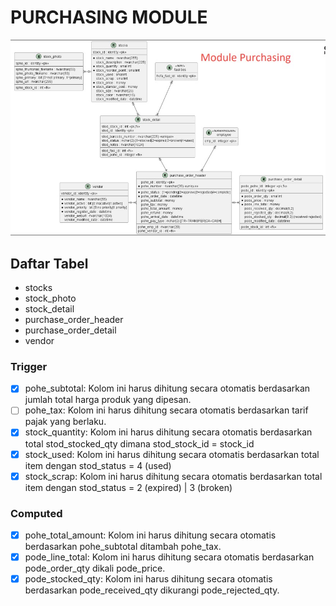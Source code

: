 # PURCHASING MODULE

![table structure](purchasing_module.jpeg)

## Daftar Tabel
- stocks
- stock_photo
- stock_detail
- purchase_order_header
- purchase_order_detail
- vendor

<!-- **### Clustered Primary **Key**
- stock_detail : stod_stock_id
- purchase_order_detail : pode_pohe_id** -->

### Trigger 
- [x] pohe_subtotal: Kolom ini harus dihitung secara otomatis berdasarkan jumlah total harga produk yang dipesan.
- [ ] pohe_tax: Kolom ini harus dihitung secara otomatis berdasarkan tarif pajak yang berlaku.
- [x] stock_quantity: Kolom ini harus dihitung secara otomatis berdasarkan total stod_stocked_qty dimana stod_stock_id = stock_id
- [x] stock_used: Kolom ini harus dihitung secara otomatis berdasarkan total item dengan stod_status = 4 (used)
- [x] stock_scrap: Kolom ini harus dihitung secara otomatis berdasarkan total item dengan stod_status = 2 (expired) | 3 (broken)

### Computed
- [x] pohe_total_amount: Kolom ini harus dihitung secara otomatis berdasarkan pohe_subtotal ditambah pohe_tax.
- [x] pode_line_total: Kolom ini harus dihitung secara otomatis berdasarkan pode_order_qty dikali pode_price. 
- [x] pode_stocked_qty: Kolom ini harus dihitung secara otomatis berdasarkan pode_received_qty dikurangi pode_rejected_qty. 
